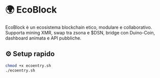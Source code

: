 # 🌍 EcoBlock

EcoBlock è un ecosistema blockchain etico, modulare e collaborativo. Supporta mining XMR, swap tra zsona e $DSN, bridge con Duino-Coin, dashboard animata e API pubbliche.

## ⚙️ Setup rapido

```bash
chmod +x ecoentry.sh
./ecoentry.sh
